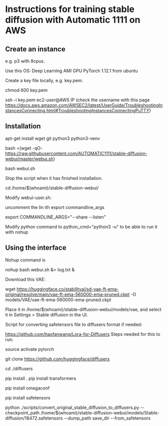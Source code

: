 # Instructions for training stable diffusion with Automatic 1111 on AWS

## Create an instance 
e.g. p3 with 8cpus.

Use this OS: Deep Learning AMI GPU PyTorch 1.12.1 from ubuntu

Create a key file locally, e.g. key.pem.

chmod 600 key.pem

ssh -i key.pem ec2-user@AWS IP (check the username with this page https://docs.aws.amazon.com/AWSEC2/latest/UserGuide/TroubleshootingInstancesConnecting.html#TroubleshootingInstancesConnectingPuTTY)

## Installation
apt-get install wget git python3 python3-venv

bash <(wget -qO- https://raw.githubusercontent.com/AUTOMATIC1111/stable-diffusion-webui/master/webui.sh)

bash webui.sh 

Stop the script when it has finished installation.

cd /home/$(whoami)/stable-diffusion-webui/

Modify webui-user.sh:

uncomment the lin ith export commandline_args

export COMMANDLINE_ARGS="--share --listen"

Modify python command to python_cmd="python3 -u" to be able to run it with nohup 

## Using the interface

Nohup command is 

nohup bash webui.sh  &> log.txt &

Download this VAE:

wget https://huggingface.co/stabilityai/sd-vae-ft-ema-original/resolve/main/vae-ft-ema-560000-ema-pruned.ckpt -O models/VAE/vae-ft-ema-560000-ema-pruned.ckpt

Place it in /home/$(whoami)/stable-diffusion-webui/models/vae, and select it in Settings > Stable diffusion in the UI.

Script for converting safetensors file to diffusers format if needed:

https://github.com/haofanwang/Lora-for-Diffusers
Steps needed for this to run:

source activate pytorch 

git clone https://github.com/huggingface/diffusers

cd ./diffusers

pip install .
pip install transformers

pip install omegaconf

pip install safetensors

python ./scripts/convert_original_stable_diffusion_to_diffusers.py --checkpoint_path /home/$(whoami)/stable-diffusion-webui/models/Stable-diffusion/18472.safetensors --dump_path save_dir --from_safetensors
